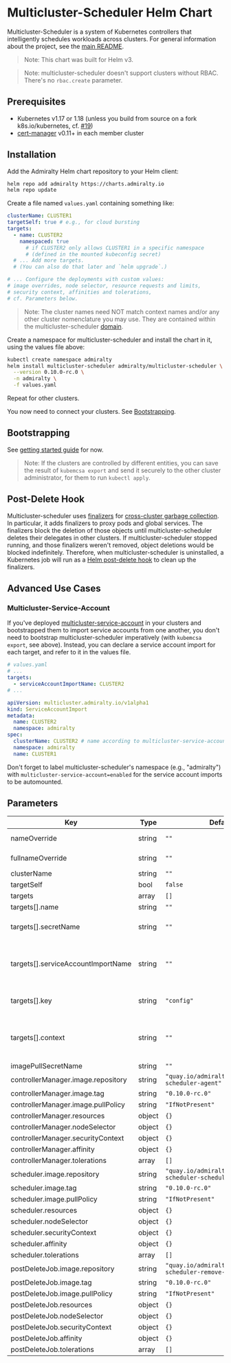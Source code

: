 # Multicluster-Scheduler Helm Chart

Multicluster-Scheduler is a system of Kubernetes controllers that intelligently schedules workloads across clusters. For general information about the project, see the [main README](../../README.md).

> Note: This chart was built for Helm v3.

> Note: multicluster-scheduler doesn't support clusters without RBAC. There's no `rbac.create` parameter.

## Prerequisites

- Kubernetes v1.17 or 1.18 (unless you build from source on a fork k8s.io/kubernetes, cf. [#19](https://github.com/admiraltyio/multicluster-scheduler/issues/19))
- [cert-manager](https://cert-manager.io/docs/installation/kubernetes/) v0.11+ in each member cluster

## Installation

Add the Admiralty Helm chart repository to your Helm client:

```sh
helm repo add admiralty https://charts.admiralty.io
helm repo update
```

Create a file named `values.yaml` containing something like:

```yaml
clusterName: CLUSTER1
targetSelf: true # e.g., for cloud bursting
targets:
  - name: CLUSTER2
    namespaced: true
      # if CLUSTER2 only allows CLUSTER1 in a specific namespace
      # (defined in the mounted kubeconfig secret)
  # ... Add more targets.
  # (You can also do that later and `helm upgrade`.)

# ... Configure the deployments with custom values:
# image overrides, node selector, resource requests and limits,
# security context, affinities and tolerations,
# cf. Parameters below.
```

> Note: The cluster names need NOT match context names and/or any other cluster nomenclature you may use. They are contained within the multicluster-scheduler [domain](https://en.wikipedia.org/wiki/Domain-driven_design).

Create a namespace for multicluster-scheduler and install the chart in it, using the values file above:

```sh
kubectl create namespace admiralty
helm install multicluster-scheduler admiralty/multicluster-scheduler \
  --version 0.10.0-rc.0 \
  -n admiralty \
  -f values.yaml
```

Repeat for other clusters.

You now need to connect your clusters. See [Bootstrapping](#bootstrapping).

## Bootstrapping

See [getting started guide](../../README.md#getting-started) for now.

> Note: If the clusters are controlled by different entities, you can save the result of `kubemcsa export` and send it securely to the other cluster administrator, for them to run `kubectl apply`.

## Post-Delete Hook

Multicluster-scheduler uses [finalizers](https://kubernetes.io/docs/tasks/access-kubernetes-api/custom-resources/custom-resource-definitions/#finalizers) for [cross-cluster garbage collection](https://twitter.com/adrienjt/status/1199467878015066112). In particular, it adds finalizers to proxy pods and global services. The finalizers block the deletion of those objects until multicluster-scheduler deletes their delegates in other clusters. If multicluster-scheduler stopped running, and those finalizers weren't removed, object deletions would be blocked indefinitely. Therefore, when multicluster-scheduler is uninstalled, a Kubernetes job will run as a [Helm post-delete hook](https://helm.sh/docs/topics/charts_hooks/) to clean up the finalizers.

## Advanced Use Cases

### Multicluster-Service-Account

If you've deployed [multicluster-service-account](https://github.com/admiraltyio/multicluster-service-account) in your clusters and bootstrapped them to import service accounts from one another, you don't need to bootstrap multicluster-scheduler imperatively (with `kubemcsa export`, see above). Instead, you can declare a service account import for each target, and refer to it in the values file.

```yaml
# values.yaml
# ...
targets:
  - serviceAccountImportName: CLUSTER2
# ...
```

```yaml
apiVersion: multicluster.admiralty.io/v1alpha1
kind: ServiceAccountImport
metadata:
  name: CLUSTER2
  namespace: admiralty
spec:
  clusterName: CLUSTER2 # name according to multicluster-service-account
  namespace: admiralty
  name: CLUSTER1
```

Don't forget to label multicluster-scheduler's namespace (e.g., "admiralty") with `multicluster-service-account=enabled` for the service account imports to be automounted.

## Parameters

| Key | Type | Default | Comment |
| --- | --- | --- | --- |
| nameOverride | string | `""` | Override chart name in object names and labels |
| fullnameOverride | string | `""` | Override chart and release names in object names |
| clusterName | string | `""` | required |
| targetSelf | bool | `false` |  |
| targets | array | `[]` |  |
| targets[].name | string | `""` | required |
| targets[].secretName | string | `""` | either secretName or serviceAccountImportName must be set |
| targets[].serviceAccountImportName | string | `""` | either secretName or serviceAccountImportName must be set, cf. [Multicluster-Service-Account](#multicluster-service-account) |
| targets[].key | string | `"config"` | if using a custom kubeconfig secret, override the secret key |
| targets[].context | string | `""` | if using a custom kubeconfig secret, with multiple contexts, override the kubeconfig's current context |
| imagePullSecretName | string | `""` |  |
| controllerManager.image.repository | string | `"quay.io/admiralty/multicluster-scheduler-agent"` |  |
| controllerManager.image.tag | string | `"0.10.0-rc.0"` |  |
| controllerManager.image.pullPolicy | string | `"IfNotPresent"` |  |
| controllerManager.resources | object | `{}` |  |
| controllerManager.nodeSelector | object | `{}` |  |
| controllerManager.securityContext | object | `{}` |  |
| controllerManager.affinity | object | `{}` |  |
| controllerManager.tolerations | array | `[]` |  |
| scheduler.image.repository | string | `"quay.io/admiralty/multicluster-scheduler-scheduler"` |  |
| scheduler.image.tag | string | `"0.10.0-rc.0"` |  |
| scheduler.image.pullPolicy | string | `"IfNotPresent"` |  |
| scheduler.resources | object | `{}` |  |
| scheduler.nodeSelector | object | `{}` |  |
| scheduler.securityContext | object | `{}` |  |
| scheduler.affinity | object | `{}` |  |
| scheduler.tolerations | array | `[]` |  |
| postDeleteJob.image.repository | string | `"quay.io/admiralty/multicluster-scheduler-remove-finalizers"` |  |
| postDeleteJob.image.tag | string | `"0.10.0-rc.0"` |  |
| postDeleteJob.image.pullPolicy | string | `"IfNotPresent"` |  |
| postDeleteJob.resources | object | `{}` |  |
| postDeleteJob.nodeSelector | object | `{}` |  |
| postDeleteJob.securityContext | object | `{}` |  |
| postDeleteJob.affinity | object | `{}` |  |
| postDeleteJob.tolerations | array | `[]` |  |
